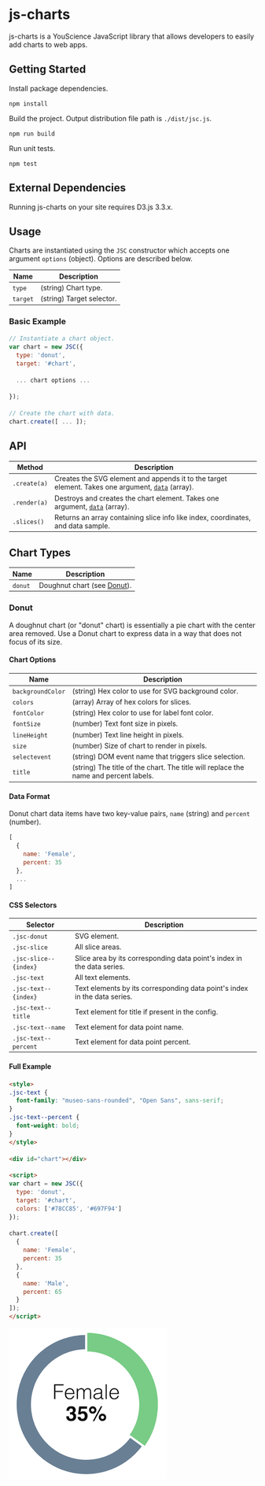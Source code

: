 # js-charts

js-charts is a YouScience JavaScript library that allows developers to easily add charts to web apps.

## Getting Started

Install package dependencies.

```
npm install
```

Build the project. Output distribution file path is `./dist/jsc.js`.

```
npm run build
```

Run unit tests.

```
npm test
```

## External Dependencies

Running js-charts on your site requires D3.js 3.3.x.

## Usage

Charts are instantiated using the `JSC` constructor which accepts one argument `options` (object). Options are described below.

| Name         | Description               |
|--------------|---------------------------|
| `type`       | (string) Chart type.      |
| `target`     | (string) Target selector. |

### Basic Example

```javascript
// Instantiate a chart object.
var chart = new JSC({
  type: 'donut',
  target: '#chart',

  ... chart options ...

});

// Create the chart with data.
chart.create([ ... ]);
```

## API

| Method       | Description                                                                                                                    |
|--------------|--------------------------------------------------------------------------------------------------------------------------------|
| `.create(a)` | Creates the SVG element and appends it to the target element. Takes one argument, [`data`](#user-content-data-format) (array). |
| `.render(a)` | Destroys and creates the chart element. Takes one argument, [`data`](#user-content-data-format) (array).                       |
| `.slices()`  | Returns an array containing slice info like index, coordinates, and data sample.                                               |

## Chart Types

| Name     | Description                                        |
|----------|----------------------------------------------------|
| `donut`  | Doughnut chart (see [Donut](#user-content-donut)). |

### Donut

A doughnut chart (or "donut" chart) is essentially a pie chart with the center area removed. Use a Donut chart to express data in a way that does not focus of its size.

#### Chart Options

| Name               | Description                                                                          |
|--------------------|--------------------------------------------------------------------------------------|
| `backgroundColor`  | (string) Hex color to use for SVG background color.                                  |
| `colors`           | (array) Array of hex colors for slices.                                              |
| `fontColor`        | (string) Hex color to use for label font color.                                      |
| `fontSize`         | (number) Text font size in pixels.                                                   |
| `lineHeight`       | (number) Text line height in pixels.                                                 |
| `size`             | (number) Size of chart to render in pixels.                                          |
| `selectevent`      | (string) DOM event name that triggers slice selection.                               |
| `title`            | (string) The title of the chart. The title will replace the name and percent labels. |

#### Data Format

Donut chart data items have two key-value pairs, `name` (string) and `percent` (number).

```javascript
[
  {
    name: 'Female',
    percent: 35
  },
  ...
]
```

#### CSS Selectors

| Selector              | Description                                                              |
|-----------------------|--------------------------------------------------------------------------|
| `.jsc-donut`          | SVG element.                                                             |
| `.jsc-slice`          | All slice areas.                                                         |
| `.jsc-slice--{index}` | Slice area by its corresponding data point's index in the data series.   |
| `.jsc-text`           | All text elements.                                                       |
| `.jsc-text--{index}`  | Text elements by its corresponding data point's index in the data series.|
| `.jsc-text--title`    | Text element for title if present in the config.                         |
| `.jsc-text--name`     | Text element for data point name.                                        |
| `.jsc-text--percent`  | Text element for data point percent.                                     |

#### Full Example

```html
<style>
.jsc-text {
  font-family: "museo-sans-rounded", "Open Sans", sans-serif;
}
.jsc-text--percent {
  font-weight: bold;
}
</style>

<div id="chart"></div>

<script>
var chart = new JSC({
  type: 'donut',
  target: '#chart',
  colors: ['#78CC85', '#697F94']
});

chart.create([
  {
    name: 'Female',
    percent: 35
  },
  {
    name: 'Male',
    percent: 65
  }
]);
</script>
```

![Donut Chart](docs/images/donut-chart.png)
